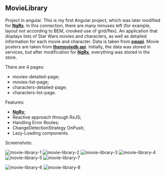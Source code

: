 ## MovieLibrary

Project in angular.
This is my first Angular project, which was later modified for __[NgRx](https://ngrx.io)__. In this connection, there are many minuses left (for example, layout not according to BEM, crooked use of grid/flex).
An application that displays lists of Star Wars movies and characters, as well as detailed information for each movie and character. Data is taken from __[swapi](https://swapi.dev)__. Movie posters are taken from __[themoviedb api](https://www.themoviedb.org/documentation/api)__.
Initially, the data was stored in services, but after modification for __[NgRx](https://ngrx.io)__, everything was stored in the store.

There are 4 pages:
* movies-detailed-page;
* movies-list-page;
* characters-detailed-page;
* characters-list-page.

Features:
* __[NgRx](https://ngrx.io)__;
* Reactive approach through RxJS;
* Handling Error Routes;
* ChangeDetectionStrategy OnPush;
* Lazy-Loading components.

Screenshots:

![movie-library-1](https://user-images.githubusercontent.com/82032813/211034863-97254ddc-0eff-4373-96b3-cfb70e3a01fe.png)
![movie-library-2](https://user-images.githubusercontent.com/82032813/211034872-c6e3b0e3-6121-4449-a180-f4a7b9414b1b.png)
![movie-library-3](https://user-images.githubusercontent.com/82032813/211034879-d7b00210-5a8c-4939-96f1-0c6fb6a25059.png)
![movie-library-4](https://user-images.githubusercontent.com/82032813/211034887-c759422e-908a-41b7-8592-75f2cb5daa8e.png)
![movie-library-5](https://user-images.githubusercontent.com/82032813/211034892-908c20d9-4492-4f63-8a48-99a86584ff9b.png)
![movie-library-7](https://user-images.githubusercontent.com/82032813/211034894-c95c01af-98dd-4afe-80d7-646cd8a55699.png)

![movie-library-6](https://user-images.githubusercontent.com/82032813/211034916-4a79bdbf-f328-4453-b1f2-17c10207e0d6.png)
![movie-library-8](https://user-images.githubusercontent.com/82032813/211034927-752060fe-1601-474e-acee-808f5024681f.png)
